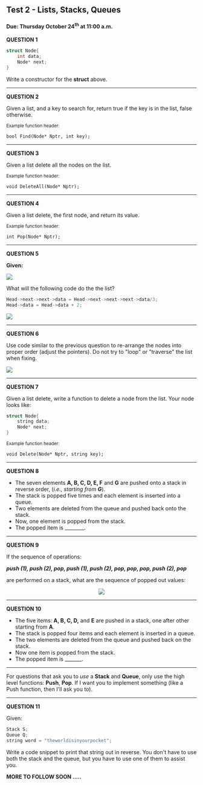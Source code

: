 ## Test 2 - Lists, Stacks, Queues
#### Due: Thursday October 24<sup>th</sup> at 11:00 a.m.

**QUESTION 1** 
```cpp  
struct Node{  
    int data;  
    Node* next;  
}  
```

Write a constructor for the **struct** above.

---

**QUESTION 2** 

Given a list, and a key to search for, return true if the key is in the list, false otherwise.  

<sub>Example function header:</sub>
```
bool Find(Node* Nptr, int key);
```

---

**QUESTION 3** 

Given a list delete all the nodes on the list. 

<sub>Example function header:</sub>
```
void DeleteAll(Node* Nptr);
```

---

**QUESTION 4** 

Given a list delete, the first node, and return its value. 

<sub>Example function header:</sub>
```
int Pop(Node* Nptr);
```

---

**QUESTION 5** 

**Given:** 

<img src="https://cs.msutexas.edu/~griffin/zcloud/zcloud-files/test2.1.a.png">

What will the following code do the the list?

```cpp
Head->next->next->data = Head->next->next->next->data/3;
Head->data = Head->data + 2;
```

<img src="https://cs.msutexas.edu/~griffin/zcloud/zcloud-files/test.2.2.png">

---
**QUESTION 6** 

Use code similar to the previous question to re-arrange the nodes into proper order (adjust the pointers). Do not try to "loop" or "traverse" the list when fixing.

<img src="https://cs.msutexas.edu/~griffin/zcloud/zcloud-files/test.2.3.png">

---

**QUESTION 7** 

Given a list delete, write a function to delete a node from the list. Your node looks like:
```cpp  
struct Node{  
    string data;  
    Node* next;  
}  
```

<sub>Example function header:</sub>
```
void Delete(Node* Nptr, string key);
```

---

**QUESTION 8** 

- The seven elements **A, B, C, D, E, F** and **G** are pushed onto a stack in reverse order, (*i.e., starting from **G***). 
- The stack is popped five times and each element is inserted into a queue.
- Two elements are deleted from the queue and pushed back onto the stack. 
- Now, one element is popped from the stack. 
- The popped item is ________.

---

**QUESTION 9** 

If the sequence of operations:

***push (1), push (2), pop, push (1), push (2), pop, pop, pop, push (2), pop*** 

are performed on a stack, what are the sequence of popped out values:

<center>
<img src="https://cs.msutexas.edu/~griffin/zcloud/zcloud-files/test.2.4.png"></center>

---
**QUESTION 10** 

- The five items: **A, B, C, D,** and **E** are pushed in a stack, one after other starting from **A**. 
- The stack is popped four items and each element is inserted in a queue. 
- The two elements are deleted from the queue and pushed back on the stack. 
- Now one item is popped from the stack. 
- The popped item is _______.

---
For questions that ask you to *use* a **Stack** and **Queue**, only use the high level functions: **Push**, **Pop**.  If I want you to implement something (like a Push function, then I'll ask you to).

---

**QUESTION 11** 

Given:
```cpp
Stack S;
Queue Q;
string word = "theworldisinyourpocket";
```

Write a code snippet to print that string out in reverse. You don't have to use both the stack and the queue, but you have to use one of them to assist you.

**MORE TO FOLLOW SOON .....**



